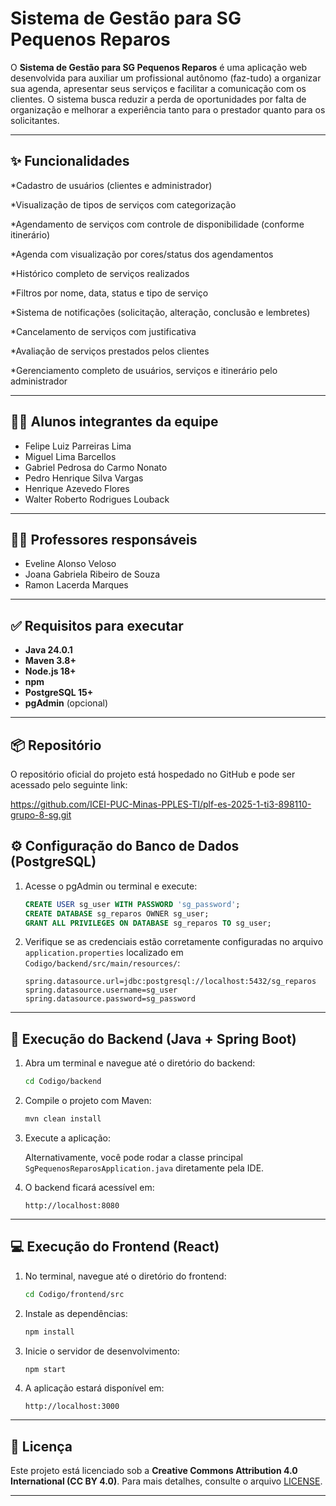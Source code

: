 # Sistema de Gestão para SG Pequenos Reparos

O **Sistema de Gestão para SG Pequenos Reparos** é uma aplicação web desenvolvida para auxiliar um profissional autônomo (faz-tudo) a organizar sua agenda, apresentar seus serviços e facilitar a comunicação com os clientes. O sistema busca reduzir a perda de oportunidades por falta de organização e melhorar a experiência tanto para o prestador quanto para os solicitantes.

---

## ✨ Funcionalidades

*Cadastro de usuários (clientes e administrador)

*Visualização de tipos de serviços com categorização

*Agendamento de serviços com controle de disponibilidade (conforme itinerário)

*Agenda com visualização por cores/status dos agendamentos

*Histórico completo de serviços realizados

*Filtros por nome, data, status e tipo de serviço

*Sistema de notificações (solicitação, alteração, conclusão e lembretes)

*Cancelamento de serviços com justificativa

*Avaliação de serviços prestados pelos clientes

*Gerenciamento completo de usuários, serviços e itinerário pelo administrador

---

## 👨‍💻 Alunos integrantes da equipe

* Felipe Luiz Parreiras Lima
* Miguel Lima Barcellos
* Gabriel Pedrosa do Carmo Nonato
* Pedro Henrique Silva Vargas
* Henrique Azevedo Flores
* Walter Roberto Rodrigues Louback

---

## 👩‍🏫 Professores responsáveis

* Eveline Alonso Veloso
* Joana Gabriela Ribeiro de Souza
* Ramon Lacerda Marques

---

## ✅ Requisitos para executar

* **Java 24.0.1**
* **Maven 3.8+**
* **Node.js 18+**
* **npm**
* **PostgreSQL 15+**
* **pgAdmin** (opcional)

---
## 📦 Repositório

O repositório oficial do projeto está hospedado no GitHub e pode ser acessado pelo seguinte link:

https://github.com/ICEI-PUC-Minas-PPLES-TI/plf-es-2025-1-ti3-898110-grupo-8-sg.git

## ⚙️ Configuração do Banco de Dados (PostgreSQL)

1. Acesse o pgAdmin ou terminal e execute:

   ```sql
   CREATE USER sg_user WITH PASSWORD 'sg_password';
   CREATE DATABASE sg_reparos OWNER sg_user;
   GRANT ALL PRIVILEGES ON DATABASE sg_reparos TO sg_user;
   ```

2. Verifique se as credenciais estão corretamente configuradas no arquivo `application.properties` localizado em `Codigo/backend/src/main/resources/`:

   ```properties
   spring.datasource.url=jdbc:postgresql://localhost:5432/sg_reparos
   spring.datasource.username=sg_user
   spring.datasource.password=sg_password
   ```

---

## 🔧 Execução do Backend (Java + Spring Boot)

1. Abra um terminal e navegue até o diretório do backend:

   ```bash
   cd Codigo/backend
   ```

2. Compile o projeto com Maven:

   ```bash
   mvn clean install
   ```

3. Execute a aplicação:

   Alternativamente, você pode rodar a classe principal `SgPequenosReparosApplication.java` diretamente pela IDE.

4. O backend ficará acessível em:

   ```
   http://localhost:8080
   ```

---

## 💻 Execução do Frontend (React)

1. No terminal, navegue até o diretório do frontend:

   ```bash
   cd Codigo/frontend/src
   ```

2. Instale as dependências:

   ```bash
   npm install
   ```

3. Inicie o servidor de desenvolvimento:

   ```bash
   npm start
   ```

4. A aplicação estará disponível em:

   ```
   http://localhost:3000
   ```

---

## 📄 Licença

Este projeto está licenciado sob a **Creative Commons Attribution 4.0 International (CC BY 4.0)**.
Para mais detalhes, consulte o arquivo [LICENSE](LICENSE).

---

